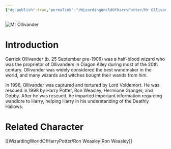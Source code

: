```yaml
---
{"dg-publish":true,"permalink":"/WizardingWorldOfHarryPotter/Mr Ollivander/","dgPassFrontmatter":true,"created":"","updated":""}
---
```


![Mr Ollivander](http://rxbg5ysja.bkt.gdipper.com/Mr_Ollivander.png)
# Introduction
Garrick Ollivander (b. 25 September pre-1909) was a half-blood wizard who was the proprietor of Ollivanders in Diagon Alley during most of the 20th century. Ollivander was widely considered the best wandmaker in the world, and many wizards and witches bought their wands from him.

In 1996, Ollivander was captured and tortured by Lord Voldemort. He was rescued in 1998 by Harry Potter, Ron Weasley, Hermione Granger, and Dobby. After he was rescued, he imparted important information regarding wandlore to Harry, helping Harry in his understanding of the Deathly Hallows.

# Related Character
[[WizardingWorldOfHarryPotter/Ron Weasley\|Ron Weasley]]
